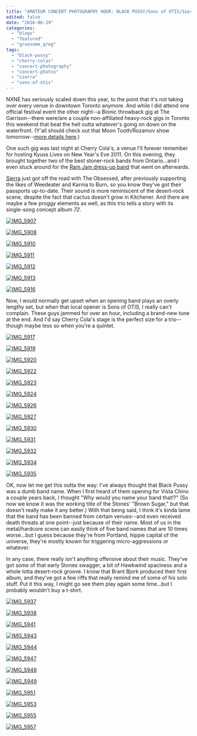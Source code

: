 ```yaml
---
title: "AMATEUR CONCERT PHOTOGRAPHY HOUR: BLACK PUSSY/Sons of OTIS/Sierra @ Cherry Cola's, June 18, 2016"
edited: false
date: "2016-06-19"
categories:
  - "blogs"
  - "featured"
  - "gruesome_greg"
tags:
  - "black-pussy"
  - "cherry-colas"
  - "concert-photography"
  - "concert-photos"
  - "sierra"
  - "sons-of-otis"
---
```


NXNE has seriously scaled down this year, to the point that it's not taking over every venue in downtown Toronto anymore. And while I did attend one official festival event the other night--a Bionic throwback gig at The Garrison--there were/are a couple non-affiliated heavy-rock gigs in Toronto this weekend that beat the hell outta whatever's going on down on the waterfront. (Y'all should check out that Moon Tooth/Rozamov show tomorrow--[more details here](https://hellbound.ca/2016/06/looking-live-metal-weekend-toronto-hamilton-montreal/).)

One such gig was last night at Cherry Cola's, a venue I'll forever remember for hosting Kyuss Lives on New Year's Eve 2011. On this evening, they brought together two of the best stoner-rock bands from Ontario...and I even stuck around for the [Ram Jam dress-up band](https://www.youtube.com/watch?v=V0OFF3q4Pxk) that went on afterwards.

[Sierra](https://sierrariff.bandcamp.com/) just got off the road with The Obsessed, after previously supporting the likes of Weedeater and Karma to Burn, so you know they've got their passports up-to-date. Their sound is more reminiscent of the desert-rock scene, despite the fact that cactus doesn't grow in Kitchener. And there are maybe a few proggy elements as well, as this trio tells a story with its single-song concept album _72_.

[![IMG_5907](https://hellbound.ca/wp-content/uploads/2016/06/IMG_5907-1024x768.jpg)](https://hellbound.ca/wp-content/uploads/2016/06/IMG_5907.jpg)

[![IMG_5908](https://hellbound.ca/wp-content/uploads/2016/06/IMG_5908.jpg)](https://hellbound.ca/wp-content/uploads/2016/06/IMG_5908.jpg)

[![IMG_5910](https://hellbound.ca/wp-content/uploads/2016/06/IMG_5910.jpg)](https://hellbound.ca/wp-content/uploads/2016/06/IMG_5910.jpg)

[![IMG_5911](https://hellbound.ca/wp-content/uploads/2016/06/IMG_5911.jpg)](https://hellbound.ca/wp-content/uploads/2016/06/IMG_5911.jpg)

[![IMG_5912](https://hellbound.ca/wp-content/uploads/2016/06/IMG_5912.jpg)](https://hellbound.ca/wp-content/uploads/2016/06/IMG_5912.jpg)

[![IMG_5913](https://hellbound.ca/wp-content/uploads/2016/06/IMG_5913.jpg)](https://hellbound.ca/wp-content/uploads/2016/06/IMG_5913.jpg)

[![IMG_5916](https://hellbound.ca/wp-content/uploads/2016/06/IMG_5916.jpg)](https://hellbound.ca/wp-content/uploads/2016/06/IMG_5916.jpg)

Now, I would normally get upset when an opening band plays an overly lengthy set, but when that local opener is Sons of OTIS, I really can't complain. These guys jammed for over an hour, including a brand-new tune at the end. And I'd say Cherry Cola's stage is the perfect size for a trio--though maybe less so when you're a quintet.

[![IMG_5917](https://hellbound.ca/wp-content/uploads/2016/06/IMG_5917-1024x768.jpg)](https://hellbound.ca/wp-content/uploads/2016/06/IMG_5917.jpg)

[![IMG_5919](https://hellbound.ca/wp-content/uploads/2016/06/IMG_5919.jpg)](https://hellbound.ca/wp-content/uploads/2016/06/IMG_5919.jpg)

[![IMG_5920](https://hellbound.ca/wp-content/uploads/2016/06/IMG_5920.jpg)](https://hellbound.ca/wp-content/uploads/2016/06/IMG_5920.jpg)

[![IMG_5922](https://hellbound.ca/wp-content/uploads/2016/06/IMG_5922-1024x768.jpg)](https://hellbound.ca/wp-content/uploads/2016/06/IMG_5922.jpg)

[![IMG_5923](https://hellbound.ca/wp-content/uploads/2016/06/IMG_5923-1024x768.jpg)](https://hellbound.ca/wp-content/uploads/2016/06/IMG_5923.jpg)

[![IMG_5924](https://hellbound.ca/wp-content/uploads/2016/06/IMG_5924.jpg)](https://hellbound.ca/wp-content/uploads/2016/06/IMG_5924.jpg)

[![IMG_5926](https://hellbound.ca/wp-content/uploads/2016/06/IMG_5926.jpg)](https://hellbound.ca/wp-content/uploads/2016/06/IMG_5926.jpg)

[![IMG_5927](https://hellbound.ca/wp-content/uploads/2016/06/IMG_5927.jpg)](https://hellbound.ca/wp-content/uploads/2016/06/IMG_5927.jpg)

[![IMG_5930](https://hellbound.ca/wp-content/uploads/2016/06/IMG_5930.jpg)](https://hellbound.ca/wp-content/uploads/2016/06/IMG_5930.jpg)

[![IMG_5931](https://hellbound.ca/wp-content/uploads/2016/06/IMG_5931.jpg)](https://hellbound.ca/wp-content/uploads/2016/06/IMG_5931.jpg)

[![IMG_5932](https://hellbound.ca/wp-content/uploads/2016/06/IMG_5932.jpg)](https://hellbound.ca/wp-content/uploads/2016/06/IMG_5932.jpg)

[![IMG_5934](https://hellbound.ca/wp-content/uploads/2016/06/IMG_5934.jpg)](https://hellbound.ca/wp-content/uploads/2016/06/IMG_5934.jpg)

[![IMG_5935](https://hellbound.ca/wp-content/uploads/2016/06/IMG_5935.jpg)](https://hellbound.ca/wp-content/uploads/2016/06/IMG_5935.jpg)

OK, now let me get this outta the way: I've always thought that Black Pussy was a dumb band name. When I first heard of them opening for Vista Chino a couple years back, I thought "Why would you name your band that!?" (So now we know it was the working title of the Stones' "Brown Sugar," but that doesn't really make it any better.) With that being said, I think it's kinda lame that the band has been banned from certain venues--and even received death threats at one point--just because of their name. Most of us in the metal/hardcore scene can easily think of five band names that are 10 times worse...but I guess because they're from Portland, hippie capital of the universe, they're mostly known for triggering micro-aggressions or whatever.

In any case, there really isn't anything offensive about their music. They've got some of that early Stones swagger, a bit of Hawkwind spaciness and a whole lotta desert-rock groove. I know that Brant Bjork produced their first album, and they've got a few riffs that really remind me of some of his solo stuff. Put it this way, I might go see them play again some time...but I probably wouldn't buy a t-shirt.

[![IMG_5937](https://hellbound.ca/wp-content/uploads/2016/06/IMG_5937-1024x768.jpg)](https://hellbound.ca/wp-content/uploads/2016/06/IMG_5937.jpg)

[![IMG_5938](https://hellbound.ca/wp-content/uploads/2016/06/IMG_5938.jpg)](https://hellbound.ca/wp-content/uploads/2016/06/IMG_5938.jpg)

[![IMG_5941](https://hellbound.ca/wp-content/uploads/2016/06/IMG_5941.jpg)](https://hellbound.ca/wp-content/uploads/2016/06/IMG_5941.jpg)

[![IMG_5943](https://hellbound.ca/wp-content/uploads/2016/06/IMG_5943.jpg)](https://hellbound.ca/wp-content/uploads/2016/06/IMG_5943.jpg)

[![IMG_5944](https://hellbound.ca/wp-content/uploads/2016/06/IMG_5944.jpg)](https://hellbound.ca/wp-content/uploads/2016/06/IMG_5944.jpg)

[![IMG_5947](https://hellbound.ca/wp-content/uploads/2016/06/IMG_5947.jpg)](https://hellbound.ca/wp-content/uploads/2016/06/IMG_5947.jpg)

[![IMG_5948](https://hellbound.ca/wp-content/uploads/2016/06/IMG_5948.jpg)](https://hellbound.ca/wp-content/uploads/2016/06/IMG_5948.jpg)

[![IMG_5949](https://hellbound.ca/wp-content/uploads/2016/06/IMG_5949.jpg)](https://hellbound.ca/wp-content/uploads/2016/06/IMG_5949.jpg)

[![IMG_5951](https://hellbound.ca/wp-content/uploads/2016/06/IMG_5951.jpg)](https://hellbound.ca/wp-content/uploads/2016/06/IMG_5951.jpg)

[![IMG_5953](https://hellbound.ca/wp-content/uploads/2016/06/IMG_5953.jpg)](https://hellbound.ca/wp-content/uploads/2016/06/IMG_5953.jpg)

[![IMG_5955](https://hellbound.ca/wp-content/uploads/2016/06/IMG_5955-1024x768.jpg)](https://hellbound.ca/wp-content/uploads/2016/06/IMG_5955.jpg)

[![IMG_5957](https://hellbound.ca/wp-content/uploads/2016/06/IMG_5957.jpg)](https://hellbound.ca/wp-content/uploads/2016/06/IMG_5957.jpg)
